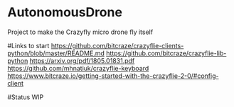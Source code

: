 # AutonomousDrone
Project to make the Crazyfly micro drone fly itself

#Links to start
https://github.com/bitcraze/crazyflie-clients-python/blob/master/README.md
https://github.com/bitcraze/crazyflie-lib-python
https://arxiv.org/pdf/1805.01831.pdf
https://github.com/mhnatiuk/crazyflie-keyboard
https://www.bitcraze.io/getting-started-with-the-crazyflie-2-0/#config-client

#Status
WIP
